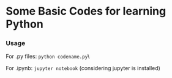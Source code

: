 # Some Basic Codes for learning Python

### Usage 

For .py files: ```python codename.py```\

For .ipynb: ```jupyter notebook``` (considering jupyter is installed)